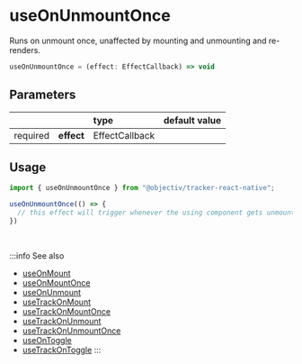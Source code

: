 # useOnUnmountOnce

Runs on unmount once, unaffected by mounting and unmounting and re-renders.

```ts
useOnUnmountOnce = (effect: EffectCallback) => void
```

## Parameters
|          |            | type           | default value |
|:--------:|:-----------|:---------------|:--------------|
| required | **effect** | EffectCallback |               |

## Usage
```ts
import { useOnUnmountOnce } from "@objectiv/tracker-react-native";
```

```ts
useOnUnmountOnce(() => {
  // this effect will trigger whenever the using component gets unmounted for very the first time
})
```

<br />

:::info See also
- [useOnMount](/tracking/react-native/api-reference/hooks/useOnMount.md)
- [useOnMountOnce](/tracking/react-native/api-reference/hooks/useOnMountOnce.md)
- [useOnUnmount](/tracking/react-native/api-reference/hooks/useOnUnmount.md)
- [useTrackOnMount](/tracking/react-native/api-reference/hooks/useTrackOnMount.md)
- [useTrackOnMountOnce](/tracking/react-native/api-reference/hooks/useTrackOnMountOnce.md)
- [useTrackOnUnmount](/tracking/react-native/api-reference/hooks/useTrackOnUnmount.md)
- [useTrackOnUnmountOnce](/tracking/react-native/api-reference/hooks/useTrackOnUnmountOnce.md)
- [useOnToggle](/tracking/react-native/api-reference/hooks/useOnToggle.md)
- [useTrackOnToggle](/tracking/react-native/api-reference/hooks/useTrackOnToggle.md)
:::
